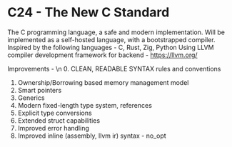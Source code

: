 # C24 - The New C Standard
The C programming language, a safe and modern implementation.
Will be implemented as a self-hosted language, with a bootstrapped compiler.
Inspired by the following languages - C, Rust, Zig, Python
Using LLVM compiler development framework for backend - https://llvm.org/

Improvements - \n
0. CLEAN, READABLE SYNTAX rules and conventions
1. Ownership/Borrowing based memory management model
2. Smart pointers
3. Generics
4. Modern fixed-length type system, references
5. Explicit type conversions
6. Extended struct capabilities
7. Improved error handling
8. Improved inline (assembly, llvm ir) syntax - no_opt

